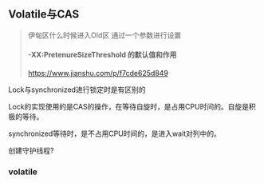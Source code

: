 ## Volatile与CAS

> 伊甸区什么时候进入Old区  通过一个参数进行设置
>
> #### -XX:PretenureSizeThreshold 的默认值和作用
>
> https://www.jianshu.com/p/f7cde625d849

Lock与synchronized进行锁定时是有区别的

Lock的实现使用的是CAS的操作，在等待自旋时，是占用CPU时间的。自旋是积极的等待。

synchronized等待时，是不占用CPU时间的，是进入wait对列中的。



创建守护线程?



### volatile































































